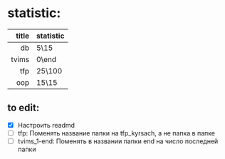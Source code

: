 # statistic:

| title | statistic |
| ----: | :-------- |
|    db | 5\15      |
| tvims | 0\end     |
|   tfp | 25\100    |
|   oop | 15\15     |

## to edit:

- [x] Настроить readmd
- [ ] tfp: Поменять название папки на tfp_kyrsach, а не папка в папке
- [ ] tvims_1-end: Поменять в названии папки end на число последней папки
